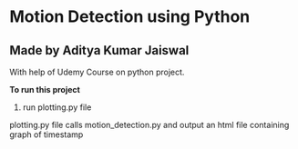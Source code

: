 # Motion Detection using Python

## Made by Aditya Kumar Jaiswal
With help of Udemy Course on python project.

**To run this project**
1. run plotting.py file


plotting.py file calls motion_detection.py
and output an html file containing graph of timestamp

